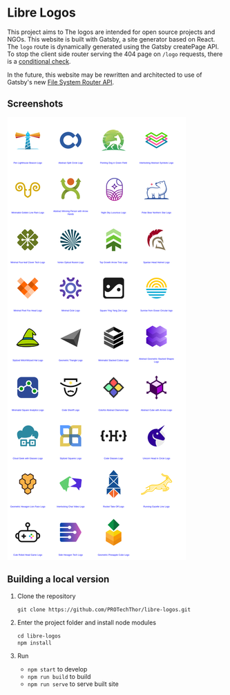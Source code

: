 # Libre Logos

This project aims to 
The logos are intended for open source projects and NGOs.
This website is built with Gatsby, a site generator based on React. The `logo` route is dynamically generated using the Gatsby createPage API. To stop the client side router serving the 404 page on `/logo` requests, there is a [conditional check](./src/pages/404.js).

In the future, this website may be rewritten and architected to use of Gatsby's new [File System Router API](https://www.gatsbyjs.com/docs/reference/routing/creating-routes/#using-the-file-system-route-api).

## Screenshots

![](screenshot.png)

## Building a local version

1. Clone the repository

    ``` 
    git clone https://github.com/PROTechThor/libre-logos.git
    ```
2. Enter the project folder and install node modules

    ``` 
    cd libre-logos
    npm install 
    ```
3. Run
    - `npm start` to develop
    - `npm run build` to build
    - `npm run serve` to serve built site
